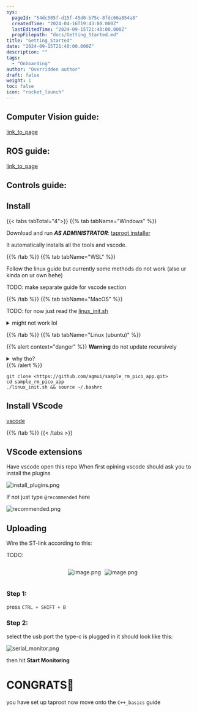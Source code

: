 ```yaml
---
sys:
  pageId: "54dc585f-d15f-45d0-b75c-8fdc66a854a8"
  createdTime: "2024-04-16T19:43:00.000Z"
  lastEditedTime: "2024-09-15T21:40:00.000Z"
  propFilepath: "docs/Getting_Started.md"
title: "Getting_Started"
date: "2024-09-15T21:40:00.000Z"
description: ""
tags:
  - "Onboarding"
author: "Overridden author"
draft: false
weight: 1
toc: false
icon: "rocket_launch"
---
```


## Computer Vision guide:

[link_to_page](86d45bc0-388b-4d26-8848-44f255f73d0e)

## ROS guide:

[link_to_page](3c76c1de-ec8f-46d6-8b0a-294005edc2d5)

## Controls guide:

## Install

{{< tabs tabTotal="4">}}
{{% tab tabName="Windows" %}}

Download and run _**AS ADMINISTRATOR**_: [taproot installer](https://github.com/Thornbots/TeachingFreshies/releases/tag/1.0)

It automatically installs all the tools and vscode.

{{% /tab %}}
{{% tab tabName="WSL" %}}

Follow the linux guide but currently some methods do not work (also ur kinda on ur own hehe)

TODO: make separate guide for vscode section

{{% /tab %}}
{{% tab tabName="MacOS" %}}

TODO: for now just read the [linux_init.sh](https://github.com/agmui/sample_rm_pico_app/blob/main/linux_init.sh)

<details>
<summary>might not work lol</summary>

`brew install libusb pkg-config`

Next install: [vscode](https://code.visualstudio.com/Download)

</details>

{{% /tab %}}
{{% tab tabName="Linux (ubuntu)" %}}

{{% alert context="danger" %}}
**Warning** do not update recursively
<details>
<summary>why tho?</summary>
There are some submodules that may go on for a while (like tinyusb) and I highly
recommend you don't need to get them.
If you want to see what submodules I update just look in `linux_init.sh`
</details>
{{% /alert %}}

```shell
git clone <https://github.com/agmui/sample_rm_pico_app.git>
cd sample_rm_pico_app
./linux_init.sh && source ~/.bashrc
```

## Install VScode

[vscode](https://code.visualstudio.com/Download)

{{% /tab %}}
{{< /tabs >}}

## VScode extensions

Have vscode open this repo
When first opining vscode should ask you to install the plugins

![install_plugins.png](https://prod-files-secure.s3.us-west-2.amazonaws.com/d518164a-d88e-44d1-a4ee-3adb3bd8bce0/89bd30f0-1825-4e77-867b-0a41ce370880/install_plugins.png?X-Amz-Algorithm=AWS4-HMAC-SHA256&X-Amz-Content-Sha256=UNSIGNED-PAYLOAD&X-Amz-Credential=ASIAZI2LB4666MGBIWTH%2F20250407%2Fus-west-2%2Fs3%2Faws4_request&X-Amz-Date=20250407T170741Z&X-Amz-Expires=3600&X-Amz-Security-Token=IQoJb3JpZ2luX2VjEOn%2F%2F%2F%2F%2F%2F%2F%2F%2F%2FwEaCXVzLXdlc3QtMiJHMEUCIQDqoJdq6oMugGjo9SNhcFrx2ALGCxWiX3nemTLVbAM5XQIgNGKJmxkrnqQwWx4KSg7I2ETIT9PedH%2BlxF%2F12aH1kDYq%2FwMIYhAAGgw2Mzc0MjMxODM4MDUiDNn7R7JO4zLZPyZldSrcAwTLg%2BDlsIc7mjV0s8%2FvDmK1KvA5FMk7Zi0uT72eLhgJ1E2H7s8R35vdf0uttEZNDzfi72nz4JNBcub12q2TEMYL9tawEgcrLkFYh%2FlNJaDoVJF4tE1LHlpIpa0LA%2BUUiSadI71gG%2Bfq51RKZW2P2t9166NBShM9w%2BwsaJTkPRX2to67w%2FplBZTSvSmlNJxzf8fj0fMtmoEfUiNUwlIzfmdemxpJ1UoSm56Yw3t1iZ%2F7YOpbnW9k0IqVlWJgSI0nMxj2FlODU%2BKqzPjKyVni5QT0nIIvX2CgFoLQHCI%2BtO9CYYkZNl%2BRW84m0KIkZqNWrI4OKVQVyKTGp2quqdo3CSqnoNCDc9ODO67m6e62CN5D6q9Yd73%2FMdbpPNO1EsflHloZyYImEGyAgtQz7nU5l8Djpq9Rp%2Bqf6MCK4SkbVjce6CpSX%2B0nDy6ZLDmOkNqG13ZqvbpQNjQqEIshREUEBicD1dU523GeMc2ZI1Vx6Y2v3%2B42ONOFXPyWtRlfrJ38D7FEK8nIftcu3fykPLDfdlfjUQcrjPlHD2S6wCxbacpCjW7TqmyGdm5jTcITj4d56iu9LDHvzOkqUcX0ieNTnZbG42788k%2B6lczA30KH6FP7FyO5s%2BYkY6pbsi6PMMCI0L8GOqUBwrryGRPFhK1NRSkBQhV5tUbDDfToutYjVHL3FWzkwT5i8GJKo4J7UwJIsms1k%2FsSCNoj%2BLRNm9GESAc5SJnu%2F4HfWnMsPO%2FiOAmnvGv8w2%2Fmox8Uk4ozcz9NbffCUFQyLXq%2BiRK1QVVEM1nPwbAAVmjrRu0VwAGxR9pqlX7YOz27CccG1KlIoHMKabpUU%2BdZGLtjkJGMRK3JIebyK06vBumpUZBX&X-Amz-Signature=23d63553eb852cacc05b108c4c97c01aaebf95c1836956b01113e12d50be4504&X-Amz-SignedHeaders=host&x-id=GetObject)

If not just type `@recommended` here  

![recommended.png](https://prod-files-secure.s3.us-west-2.amazonaws.com/d518164a-d88e-44d1-a4ee-3adb3bd8bce0/61e661e9-5d85-4dfc-be0d-8d2097a5e793/recommended.png?X-Amz-Algorithm=AWS4-HMAC-SHA256&X-Amz-Content-Sha256=UNSIGNED-PAYLOAD&X-Amz-Credential=ASIAZI2LB4666MGBIWTH%2F20250407%2Fus-west-2%2Fs3%2Faws4_request&X-Amz-Date=20250407T170741Z&X-Amz-Expires=3600&X-Amz-Security-Token=IQoJb3JpZ2luX2VjEOn%2F%2F%2F%2F%2F%2F%2F%2F%2F%2FwEaCXVzLXdlc3QtMiJHMEUCIQDqoJdq6oMugGjo9SNhcFrx2ALGCxWiX3nemTLVbAM5XQIgNGKJmxkrnqQwWx4KSg7I2ETIT9PedH%2BlxF%2F12aH1kDYq%2FwMIYhAAGgw2Mzc0MjMxODM4MDUiDNn7R7JO4zLZPyZldSrcAwTLg%2BDlsIc7mjV0s8%2FvDmK1KvA5FMk7Zi0uT72eLhgJ1E2H7s8R35vdf0uttEZNDzfi72nz4JNBcub12q2TEMYL9tawEgcrLkFYh%2FlNJaDoVJF4tE1LHlpIpa0LA%2BUUiSadI71gG%2Bfq51RKZW2P2t9166NBShM9w%2BwsaJTkPRX2to67w%2FplBZTSvSmlNJxzf8fj0fMtmoEfUiNUwlIzfmdemxpJ1UoSm56Yw3t1iZ%2F7YOpbnW9k0IqVlWJgSI0nMxj2FlODU%2BKqzPjKyVni5QT0nIIvX2CgFoLQHCI%2BtO9CYYkZNl%2BRW84m0KIkZqNWrI4OKVQVyKTGp2quqdo3CSqnoNCDc9ODO67m6e62CN5D6q9Yd73%2FMdbpPNO1EsflHloZyYImEGyAgtQz7nU5l8Djpq9Rp%2Bqf6MCK4SkbVjce6CpSX%2B0nDy6ZLDmOkNqG13ZqvbpQNjQqEIshREUEBicD1dU523GeMc2ZI1Vx6Y2v3%2B42ONOFXPyWtRlfrJ38D7FEK8nIftcu3fykPLDfdlfjUQcrjPlHD2S6wCxbacpCjW7TqmyGdm5jTcITj4d56iu9LDHvzOkqUcX0ieNTnZbG42788k%2B6lczA30KH6FP7FyO5s%2BYkY6pbsi6PMMCI0L8GOqUBwrryGRPFhK1NRSkBQhV5tUbDDfToutYjVHL3FWzkwT5i8GJKo4J7UwJIsms1k%2FsSCNoj%2BLRNm9GESAc5SJnu%2F4HfWnMsPO%2FiOAmnvGv8w2%2Fmox8Uk4ozcz9NbffCUFQyLXq%2BiRK1QVVEM1nPwbAAVmjrRu0VwAGxR9pqlX7YOz27CccG1KlIoHMKabpUU%2BdZGLtjkJGMRK3JIebyK06vBumpUZBX&X-Amz-Signature=68ffef408e222bdbede3b7996fa54838a33c5b523548c474c7a20037361e5acc&X-Amz-SignedHeaders=host&x-id=GetObject)

## Uploading

Wire the ST-link according to this:

TODO:

<div style="display: flex;flex-direction: row; column-gap:10px; max-width: 630px;justify-content: center;">
<div>

![image.png](https://prod-files-secure.s3.us-west-2.amazonaws.com/d518164a-d88e-44d1-a4ee-3adb3bd8bce0/210ecb78-1116-4d7b-b9b7-2292f66fa2c2/image.png?X-Amz-Algorithm=AWS4-HMAC-SHA256&X-Amz-Content-Sha256=UNSIGNED-PAYLOAD&X-Amz-Credential=ASIAZI2LB466XGOL4B52%2F20250407%2Fus-west-2%2Fs3%2Faws4_request&X-Amz-Date=20250407T170755Z&X-Amz-Expires=3600&X-Amz-Security-Token=IQoJb3JpZ2luX2VjEOn%2F%2F%2F%2F%2F%2F%2F%2F%2F%2FwEaCXVzLXdlc3QtMiJGMEQCIG74ouKOpsp9S4QlVcf%2FJIl799rDFgTCAsQbQ%2FT3C6M4AiBsDHb6iRN5apDnnGjAtyPykHLOmzt%2FX4D6xgmTDmmDuir%2FAwhiEAAaDDYzNzQyMzE4MzgwNSIMc4dmKR1%2FcT4Z9B1BKtwDXf7DB1EWp2XVkgrUi52RR1ftbMxBF0ozcnddzjEK3ockAXkRd1cBSipAmd2ubB1trhcgkbIgpursTtq06Q2cfse4BYSCzVoJAyB0kKerrGtqU69ehn3WElvhySq%2BsFfygpKqxvtf1nw%2Ff7zXW2R75GT3zshjT1sZAJymjCjJCY%2BQYq3ICpDt3b6D1fovDHyiuN34dQG%2Fl4j4FeL9Vcmn4FczdZlxYybWKaxmc5r7GMtdkn1vrz5oSWXQIVuvsZIJzmrc8XvabvPavioHOJ8QOvmEMY3ZNut8VQ36hI2NwwoS92CoepXXsT0aSX%2B4tZ3Rr%2Fl3RdJCdkySBIUlObmWKvIWUzuxsi0oq9MsxTAeldby6zGDs%2BFVLhbjcA1Uv1BzQf65Ev8cky1Sz2deepd4CjAEDGMvENn%2BcR4lLsgWBPtyJKtxGj3ktI70JScRjQ4mgoTVLqq%2F4g3gHg6ax8vacLcDEPqwhV2nsDvQTG%2FIgNyOhGErl6S71B2HlYzVU9dnN9p0g4IT1ayjtWSAVUpq7xLspWmXemODkAtg77JIX6tlbG%2BHBdpTXOd6RtcvJaSu4C5HWwRi2oNqCqIN%2BgbPwvPwiJMA7ISiiKPkzFxI9w%2BxOajwq9p2f%2F1QNxwwiInQvwY6pgFnUqQ2%2FC6QrtcDd1RFzob%2BEbG%2Fg5y5lMFpcSJIT6SbkAzPTFBAdrKZ2yZ9RBuUNsv4%2FZOe6g5X0SclRtS3sS0J3xOPy4GxrhNy6OoxjGMoRJqZNMSS21Nwex70C8%2FqCqoK4bFmef6vWHUjlR1jjXoQuUXFlkh3%2FqLeAFMTJOPDauUvLjl82uac%2FJcMBu83jSMRtnZuOvvD08aKJbuSPnJAycx1bNZM&X-Amz-Signature=842bb21c5d711ba90a3fd7d39eb039ae367094e40d690073df38a259844b7556&X-Amz-SignedHeaders=host&x-id=GetObject)

</div>
<div>

![image.png](https://prod-files-secure.s3.us-west-2.amazonaws.com/d518164a-d88e-44d1-a4ee-3adb3bd8bce0/33a0fd0f-8ca6-4a86-8e09-26e95ded1fff/image.png?X-Amz-Algorithm=AWS4-HMAC-SHA256&X-Amz-Content-Sha256=UNSIGNED-PAYLOAD&X-Amz-Credential=ASIAZI2LB4666JDTW3YE%2F20250407%2Fus-west-2%2Fs3%2Faws4_request&X-Amz-Date=20250407T170755Z&X-Amz-Expires=3600&X-Amz-Security-Token=IQoJb3JpZ2luX2VjEOn%2F%2F%2F%2F%2F%2F%2F%2F%2F%2FwEaCXVzLXdlc3QtMiJHMEUCIBDctRX8JBJWhp9Nhp3zG6RE%2FM62XAvrX89UPpYWz%2Ba3AiEA865YfXc9cbudEnwNX7P6sIHCkkMO1%2Bktd2uWpglajIoq%2FwMIYhAAGgw2Mzc0MjMxODM4MDUiDHyFa5o62aJC%2F0AdGyrcA4Mcm4AxT5tZLmiOKCrBBARNIterSHMKCTHkxdENf6qDe2ODyMebi%2BCm7bcgjMAMlNVq2gtNvpMwYGNKQv5rp6N%2BB4gElUhHe%2FffUZxr%2BkZlNXr1GiC9swC16CTgZu3SmVNVPcw6YtQOHh%2Fv%2BnD1ni4rg%2FZv2rukW%2FTmE03byfUmrgQ69bMT78tFX%2ByDpn2aIZ17f%2F3bRyEbSgKI8asug5m5gktycCdlkkBuVzZH25SyxeK0UwnSkaN7RH0MPu9pEBFOETOg2vA9%2BLk%2BCjCYY4cGkWsxtqokqpN%2BOe%2FeIUatrshb8j6RkzpOrSgd4q40cdwM41uaEmBupSD9F%2Fb9kC6%2F7NoN6j7sHqftP4MhcSTGU8DOLfp65zXYGD5eAF51HdJJukL8ckyZMZTQ6Z9qI7a6S2JMgQZxRWQKg6ZDy3NMFJtTR5ViXTxOaHs2swYHDfskOnJ1EUgB2Hk2VOF%2FFkk7FNZKZjIscTqQTpv%2Bssf9QB28VBVa5pt7NUXfpiYWFdMXBTo%2Fx9w0Tbi0I8VWX8hjcjH3cK04bW06vaug%2BwzbMZo21o1CjVmPSUYGNuf27s8tGMQUf47IIWm8wDavt5I8zsxvTvobMUZcE83pT2MAdh9rau4XL4VbMt%2BaMLyI0L8GOqUBM7EzNxwPDj8erpVePCcUchUBogX4izmYmGUDLhmFmtle00vlD1q%2FAIDM08H42bw%2FGR%2BV6PtPZf42UgpGIxarbylG9w5wlF800nRss1Xo4cLl%2F%2FQ8pJ32zrjQ%2Ftc61ChkayNb0LuQTr4OhIRoORagieZjRMsRkA734w9MkUNtUYngjI2mVNSQZm6SZ0Imdb8iHLqRLIy0aHMSx%2FkZALySlLwF80sE&X-Amz-Signature=4142c9647c1142b6a45ed0258c1585c948246fab754d58d55da7447c2defc5a9&X-Amz-SignedHeaders=host&x-id=GetObject)

</div>
</div>

### Step 1:

press `CTRL + SHIFT + B`

### Step 2:

select the usb port the type-c is plugged in it should look like this:

![serial_monitor.png](https://prod-files-secure.s3.us-west-2.amazonaws.com/d518164a-d88e-44d1-a4ee-3adb3bd8bce0/f03f4774-05d4-4393-b6a0-d5efb6d315ab/serial_monitor.png?X-Amz-Algorithm=AWS4-HMAC-SHA256&X-Amz-Content-Sha256=UNSIGNED-PAYLOAD&X-Amz-Credential=ASIAZI2LB4666MGBIWTH%2F20250407%2Fus-west-2%2Fs3%2Faws4_request&X-Amz-Date=20250407T170741Z&X-Amz-Expires=3600&X-Amz-Security-Token=IQoJb3JpZ2luX2VjEOn%2F%2F%2F%2F%2F%2F%2F%2F%2F%2FwEaCXVzLXdlc3QtMiJHMEUCIQDqoJdq6oMugGjo9SNhcFrx2ALGCxWiX3nemTLVbAM5XQIgNGKJmxkrnqQwWx4KSg7I2ETIT9PedH%2BlxF%2F12aH1kDYq%2FwMIYhAAGgw2Mzc0MjMxODM4MDUiDNn7R7JO4zLZPyZldSrcAwTLg%2BDlsIc7mjV0s8%2FvDmK1KvA5FMk7Zi0uT72eLhgJ1E2H7s8R35vdf0uttEZNDzfi72nz4JNBcub12q2TEMYL9tawEgcrLkFYh%2FlNJaDoVJF4tE1LHlpIpa0LA%2BUUiSadI71gG%2Bfq51RKZW2P2t9166NBShM9w%2BwsaJTkPRX2to67w%2FplBZTSvSmlNJxzf8fj0fMtmoEfUiNUwlIzfmdemxpJ1UoSm56Yw3t1iZ%2F7YOpbnW9k0IqVlWJgSI0nMxj2FlODU%2BKqzPjKyVni5QT0nIIvX2CgFoLQHCI%2BtO9CYYkZNl%2BRW84m0KIkZqNWrI4OKVQVyKTGp2quqdo3CSqnoNCDc9ODO67m6e62CN5D6q9Yd73%2FMdbpPNO1EsflHloZyYImEGyAgtQz7nU5l8Djpq9Rp%2Bqf6MCK4SkbVjce6CpSX%2B0nDy6ZLDmOkNqG13ZqvbpQNjQqEIshREUEBicD1dU523GeMc2ZI1Vx6Y2v3%2B42ONOFXPyWtRlfrJ38D7FEK8nIftcu3fykPLDfdlfjUQcrjPlHD2S6wCxbacpCjW7TqmyGdm5jTcITj4d56iu9LDHvzOkqUcX0ieNTnZbG42788k%2B6lczA30KH6FP7FyO5s%2BYkY6pbsi6PMMCI0L8GOqUBwrryGRPFhK1NRSkBQhV5tUbDDfToutYjVHL3FWzkwT5i8GJKo4J7UwJIsms1k%2FsSCNoj%2BLRNm9GESAc5SJnu%2F4HfWnMsPO%2FiOAmnvGv8w2%2Fmox8Uk4ozcz9NbffCUFQyLXq%2BiRK1QVVEM1nPwbAAVmjrRu0VwAGxR9pqlX7YOz27CccG1KlIoHMKabpUU%2BdZGLtjkJGMRK3JIebyK06vBumpUZBX&X-Amz-Signature=364c60f4696aa50070d333e560d9dcb0ae3a4e555a2f462b16fd0dce4ba9c613&X-Amz-SignedHeaders=host&x-id=GetObject)

then hit **Start Monitoring**

# CONGRATS🎉

you have set up taproot now move onto the `C++_basics` guide
